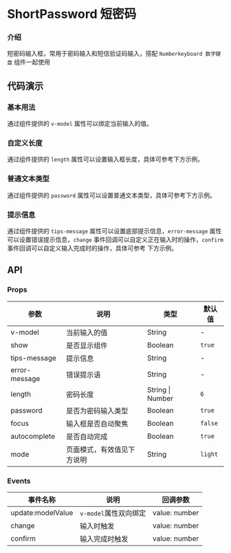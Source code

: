 <!-- 
该文件由系统自动生成 2022-12-10 17:29
@version 1.0.0
@author kviewui <kviewui@163.com>
-->
# ShortPassword 短密码

### 介绍
短密码输入框，常用于密码输入和短信验证码输入，搭配 `Numberkeyboard 数字键盘` 组件一起使用

<TipsIntroduce />

## 代码演示

### 基本用法
通过组件提供的 `v-model` 属性可以绑定当前输入的值。

<show-code com-type="shortpassword" com-show-type="base" />

### 自定义长度
通过组件提供的 `length` 属性可以设置输入框长度，具体可参考下方示例。

<show-code com-type="shortpassword" com-show-type="length" />

### 普通文本类型
通过组件提供的 `password` 属性可以设置普通文本类型，具体可参考下方示例。

<show-code com-type="shortpassword" com-show-type="password" />

### 提示信息
通过组件提供的 `tips-message` 属性可以设置底部提示信息，`error-message` 属性可以设置错误提示信息，`change` 事件回调可以自定义正在输入时的操作，`confirm` 事件回调可以自定义输入完成时的操作，具体可参考 下方示例。

<show-code com-type="shortpassword" com-show-type="tips"  />

## API

### Props
| 参数 | 说明 | 类型 | 默认值
| --- | --- | --- | ---
| v-model | 当前输入的值 | String | -
| show | 是否显示组件 | Boolean | `true`
| tips-message | 提示信息 | String | -
| error-message | 错误提示语 | String | -
| length | 密码长度 | String \| Number | `6`
| password | 是否为密码输入类型 | Boolean | `true`
| focus | 输入框是否自动聚焦 | Boolean | `false`
| autocomplete | 是否自动完成 | Boolean | `true`
| mode | 页面模式，有效值见下方说明 | String | `light`

<PropsModeProp />

### Events
| 事件名称 | 说明 | 回调参数
| --- | --- | ---
| update:modelValue | `v-model`属性双向绑定 | value: number
| change | 输入时触发 | value: number
| confirm | 输入完成时触发 | value: number
  